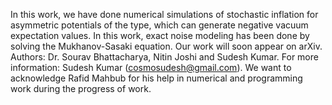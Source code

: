 In this work, we have done numerical simulations of stochastic inflation for asymmetric potentials of the type, which can generate negative vacuum expectation values.
In this work, exact noise modeling has been done by solving the Mukhanov-Sasaki equation.
Our work will soon appear on arXiv. 
Authors: Dr. Sourav Bhattacharya, Nitin Joshi and Sudesh Kumar.
For more information: Sudesh Kumar (cosmosudesh@gmail.com).
We want to acknowledge Rafid Mahbub for his help in numerical and programming work during the progress of work.
